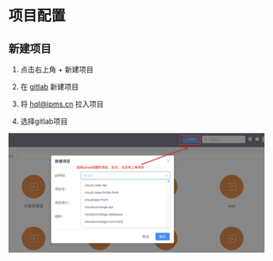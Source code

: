 # 项目配置

## 新建项目

1. 点击右上角 + 新建项目

2. 在 [gitlab](https://git.ihotel.cn:8087/) 新建项目

3. 将 hql@ipms.cn 拉入项目

4. 选择gitlab项目

![项目配置](../../images/project_new.png)

